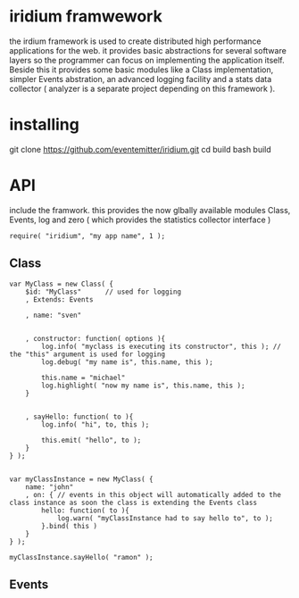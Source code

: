 # iridium framwework

the irdium framework is used to create distributed high performance applications for the web. it provides basic abstractions for several software layers so the programmer can focus on implementing the application itself. Beside this it provides some basic modules like a Class implementation, simpler Events abstration, an advanced logging facility and a stats data collector ( analyzer is a separate project depending on this framework ).


# installing

git clone https://github.com/eventemitter/iridium.git
cd build
bash build


# API

include the framwork. this provides the now glbally available modules Class, Events, log and zero ( which provides the statistics collector interface )

    require( "iridium", "my app name", 1 );


## Class

	var MyClass = new Class( {
		$id: "MyClass"  	// used for logging
		, Extends: Events 

		, name: "sven"


		, constructor: function( options ){
			log.info( "myclass is executing its constructor", this ); // the "this" argument is used for logging 
			log.debug( "my name is", this.name, this );

			this.name = "michael"
			log.highlight( "now my name is", this.name, this );
		}


		, sayHello: function( to ){
			log.info( "hi", to, this );

			this.emit( "hello", to );
		}
	} );


	var myClassInstance = new MyClass( { 
		name: "john"
		, on: { // events in this object will automatically added to the class instance as soon the class is extending the Events class
			hello: function( to ){
				log.warn( "myClassInstance had to say hello to", to );
			}.bind( this ) 
		}
	} );

	myClassInstance.sayHello( "ramon" );




## Events
